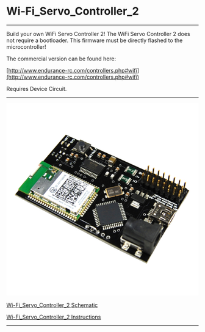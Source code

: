 # Wi-Fi_Servo_Controller_2
---------------------------------------------------------------------------------------------------------------

Build your own WiFi Servo Controller 2! The WiFi Servo Controller 2 does not require a bootloader. This 
   firmware must be directly flashed to the microcontroller!
  
The commercial version can be found here:

[http://www.endurance-rc.com/controllers.php#wifi](http://www.endurance-rc.com/controllers.php#wifi)

Requires Device Circuit.

---------------------------------------------------------------------------------------------------------------

![alt text](https://github.com/endurancerc/PIC18F4550-Wi-Fi_Servo_Controller_2/blob/main/wifi_servo_2.jpg?raw=true)

[Wi-Fi_Servo_Controller_2 Schematic](https://github.com/endurancerc/PIC18F4550-Wi-Fi_Servo_Controller_2/blob/main/wifi_servo_2_schematic.jpg)

[Wi-Fi_Servo_Controller_2 Instructions](https://github.com/endurancerc/PIC18F4550-Wi-Fi_Servo_Controller_2/blob/main/WiFi_servo_controller_2_instructions.pdf)

---------------------------------------------------------------------------------------------------------------

